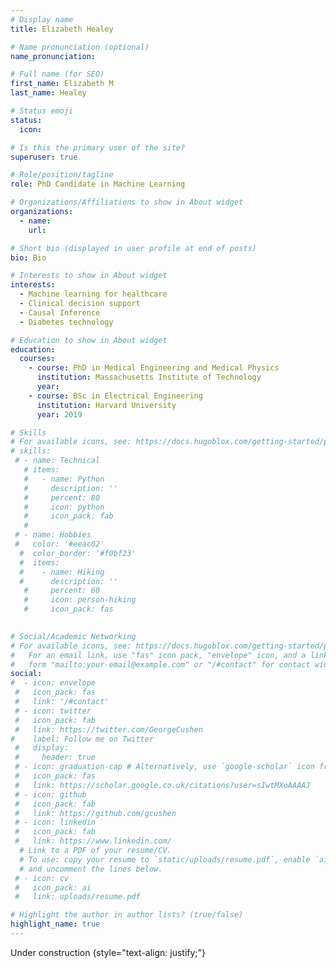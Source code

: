 ```yaml
---
# Display name
title: Elizabeth Healey

# Name pronunciation (optional)
name_pronunciation: 

# Full name (for SEO)
first_name: Elizabeth M
last_name: Healey

# Status emoji
status: 
  icon: 

# Is this the primary user of the site?
superuser: true

# Role/position/tagline
role: PhD Candidate in Machine Learning

# Organizations/Affiliations to show in About widget
organizations: 
  - name: 
    url:

# Short bio (displayed in user profile at end of posts)
bio: Bio 

# Interests to show in About widget
interests:
  - Machine learning for healthcare
  - Clinical decision support
  - Causal Inference
  - Diabetes technology

# Education to show in About widget
education:
  courses:
    - course: PhD in Medical Engineering and Medical Physics
      institution: Massachusetts Institute of Technology
      year: 
    - course: BSc in Electrical Engineering
      institution: Harvard University
      year: 2019

# Skills
# For available icons, see: https://docs.hugoblox.com/getting-started/page-builder/#icons
# skills:
 # - name: Technical
   # items:
   #   - name: Python
   #     description: ''
   #     percent: 80
   #     icon: python
   #     icon_pack: fab
   #   
 # - name: Hobbies
 #   color: '#eeac02'
  #  color_border: '#f0bf23'
  #  items:
  #    - name: Hiking
  #      description: ''
   #     percent: 60
   #     icon: person-hiking
   #     icon_pack: fas
      

# Social/Academic Networking
# For available icons, see: https://docs.hugoblox.com/getting-started/page-builder/#icons
#   For an email link, use "fas" icon pack, "envelope" icon, and a link in the
#   form "mailto:your-email@example.com" or "/#contact" for contact widget.
social:
#  - icon: envelope
 #   icon_pack: fas
 #   link: '/#contact'
 # - icon: twitter
 #   icon_pack: fab
 #   link: https://twitter.com/GeorgeCushen
#    label: Follow me on Twitter
 #   display:
 #     header: true
 # - icon: graduation-cap # Alternatively, use `google-scholar` icon from `ai` icon pack
 #   icon_pack: fas
 #   link: https://scholar.google.co.uk/citations?user=sIwtMXoAAAAJ
 # - icon: github
 #   icon_pack: fab
 #   link: https://github.com/gcushen
 # - icon: linkedin
 #   icon_pack: fab
 #   link: https://www.linkedin.com/
  # Link to a PDF of your resume/CV.
  # To use: copy your resume to `static/uploads/resume.pdf`, enable `ai` icons in `params.yaml`,
  # and uncomment the lines below.
 # - icon: cv
 #   icon_pack: ai
 #   link: uploads/resume.pdf

# Highlight the author in author lists? (true/false)
highlight_name: true
---
```


Under construction
{style="text-align: justify;"}
